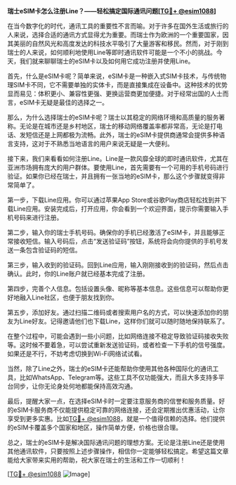 **瑞士eSIM卡怎么注册Line？——轻松搞定国际通讯问题[[TG💪+ @esim1088](https://t.me/s/esim1088)]**

在当今数字化的时代，通讯工具的重要性不言而喻。对于许多在国外生活或旅行的人来说，选择合适的通讯方式显得尤为重要。而瑞士作为欧洲的一个重要国家，因其美丽的自然风光和高度发达的科技水平吸引了大量游客和移民。然而，对于刚到瑞士的人来说，如何顺利地使用Line等即时通讯软件可能是一个不小的挑战。今天，我们就来聊聊瑞士的eSIM卡以及如何用它成功注册并使用Line。

首先，什么是eSIM卡呢？简单来说，eSIM卡是一种嵌入式SIM卡技术，与传统物理SIM卡不同，它不需要单独的实体卡，而是直接集成在设备中。这种技术的优势显而易见：体积更小、兼容性更强、更换运营商更加便捷。对于经常出国的人士而言，eSIM卡无疑是最佳的选择之一。

那么，为什么选择瑞士的eSIM卡呢？瑞士以其稳定的网络环境和高质量的服务著称。无论是在城市还是乡村地区，瑞士的移动网络覆盖率都非常高，无论是打电话、发短信还是上网都极为流畅。此外，瑞士的eSIM卡提供商通常会提供多种语言支持，这对于不熟悉当地语言的用户来说无疑是一大便利。

接下来，我们来看看如何注册Line。Line是一款风靡全球的即时通讯软件，尤其在亚洲市场拥有庞大的用户群体。要使用Line，首先需要有一个可用的手机号码进行验证。如果你已经在瑞士，并且拥有一张当地的eSIM卡，那么这个步骤就变得非常简单了。

第一步，下载Line应用。你可以通过苹果App Store或谷歌Play商店轻松找到并下载Line应用。安装完成后，打开应用，你会看到一个欢迎界面，提示你需要输入手机号码来进行注册。

第二步，输入你的瑞士手机号码。确保你的手机已经激活了eSIM卡，并且能够正常接收短信。输入号码后，点击“发送验证码”按钮，系统将会向你提供的手机号发送一条包含验证码的短信。

第三步，输入收到的验证码。回到Line应用，输入刚刚接收到的验证码，然后点击确认。此时，你的Line账户就已经基本完成了注册。

第四步，完善个人信息。包括设置头像、昵称等基本信息。这些信息可以帮助你更好地融入Line社区，也便于朋友找到你。

第五步，添加好友。通过扫描二维码或者搜索用户名的方式，可以快速添加你的朋友为Line好友。记得邀请他们也下载Line，这样你们就可以随时随地保持联系了。

在整个过程中，可能会遇到一些小问题，比如网络连接不稳定导致验证码接收失败等。这时候不要着急，可以尝试重新发送验证码，或者检查一下手机的信号强度。如果还是不行，不妨考虑切换到Wi-Fi网络试试看。

当然，除了Line之外，瑞士的eSIM卡还能帮助你使用其他各种国际化的通讯工具，比如WhatsApp、Telegram等。这些工具不仅功能强大，而且大多支持多平台同步，让你无论身处何地都能保持高效沟通。

最后，提醒大家一点，在选择eSIM卡时一定要注意服务商的信誉和服务质量。好的eSIM卡服务商不仅能提供稳定可靠的网络连接，还会定期推出优惠活动，让你享受到更多实惠。比如[TG💪+ @esim1088](https://t.me/s/esim1088)，就是一个值得信赖的选择。他们提供的eSIM卡覆盖多个国家和地区，操作简单方便，价格也很合理。

总之，瑞士的eSIM卡是解决国际通讯问题的理想方案。无论是注册Line还是使用其他通讯软件，只要按照上述步骤操作，相信你一定能够轻松搞定。希望这篇文章能给大家带来实用的帮助，祝大家在瑞士的生活和工作一切顺利！

[[TG💪+ @esim1088](https://t.me/s/esim1088) ![Image](https://i.postimg.cc/4NQfJmqS/Snipaste-2025-05-13-00-14-12.png)]